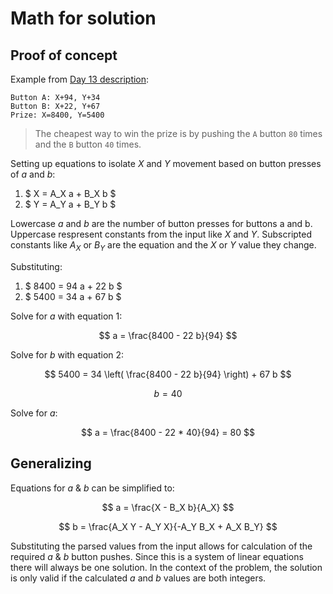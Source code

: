 # Math for solution

## Proof of concept

Example from [Day 13 description](https://adventofcode.com/2024/day/13):

```text
Button A: X+94, Y+34
Button B: X+22, Y+67
Prize: X=8400, Y=5400
```

> The cheapest way to win the prize is by pushing the `A` button `80` times and the `B` button `40` times.

Setting up equations to isolate $X$ and $Y$ movement based on button presses of $a$ and $b$:

1. $ X = A_X a + B_X b $
2. $ Y = A_Y a + B_Y b $

Lowercase $a$ and $b$ are the number of button presses for buttons a and b. Uppercase respresent constants from the input like $X$ and $Y$. Subscripted constants like $A_X$ or $B_Y$ are the equation and the $X$ or $Y$ value they change.

Substituting:

1. $ 8400 = 94 a + 22 b $
2. $ 5400 = 34 a + 67 b $

Solve for $a$ with equation 1:

$$ a = \frac{8400 - 22 b}{94} $$

Solve for $b$ with equation 2:

$$ 5400 = 34 \left( \frac{8400 - 22 b}{94} \right) + 67 b $$

$$ b = 40 $$

Solve for $a$:

$$ a = \frac{8400 - 22 * 40}{94} = 80 $$

## Generalizing

Equations for $a$ & $b$ can be simplified to:

$$ a = \frac{X - B_X b}{A_X} $$

$$ b = \frac{A_X Y - A_Y X}{-A_Y B_X + A_X B_Y} $$

Substituting the parsed values from the input allows for calculation of the required $a$ & $b$ button pushes. Since this is a system of linear equations there will always be one solution. In the context of the problem, the solution is only valid if the calculated $a$ and $b$ values are both integers.
